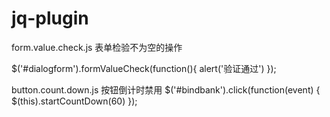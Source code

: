 # jq-plugin

form.value.check.js 表单检验不为空的操作

$('#dialogform').formValueCheck(function(){
   alert('验证通过')
});

button.count.down.js 按钮倒计时禁用
$('#bindbank').click(function(event) {
    $(this).startCountDown(60)
});
